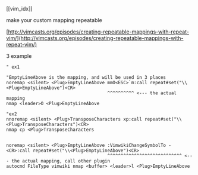 [[vim_idx]]


make your custom mapping repeatable

[http://vimcasts.org/episodes/creating-repeatable-mappings-with-repeat-vim/](http://vimcasts.org/episodes/creating-repeatable-mappings-with-repeat-vim/)

3 example

```tsx
" ex1
                                        
"EmptyLineAbove is the mapping, and will be used in 3 places
noremap <silent> <Plug>EmptyLineAbove mmO<ESC>`m:call repeat#set("\\<Plug>EmptyLineAbove")<CR> 
                                      ^^^^^^^^^^ <--- the actual mapping
nmap <leader>O <Plug>EmptyLineAbove

"ex2
nnoremap <silent> <Plug>TransposeCharacters xp:call repeat#set("\\<Plug>TransposeCharacters")<CR>
nmap cp <Plug>TransposeCharacters
 
 
noremap <silent> <Plug>EmptyLineAbove :VimwikiChangeSymbolTo -<CR>:call repeat#set("\\<Plug>EmptyLineAbove")<CR>
                                      ^^^^^^^^^^^^^^^^^^^^^^^^^^^^ <--- the actual mapping, call other plugin
autocmd FileType vimwiki nmap <buffer> <leader>l <Plug>EmptyLineAbove
```


